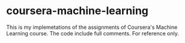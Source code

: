 # coursera-machine-learning
This is my implemetations of the assignments of Coursera's Machine Learning course.
The code include full comments.
For reference only.
